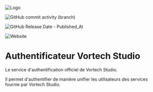 
![Logo](https://auth.vortechstudio.fr/storage/logos/logo.png)


![GitHub commit activity (branch)](https://img.shields.io/github/commit-activity/t/vortechstudio/authentification)

![GitHub Release Date - Published_At](https://img.shields.io/github/release-date/vortechstudio/authentification?label=Derni%C3%A8re%20Mise%20%C3%A0%20jour)

![Website](https://img.shields.io/website?url=https%3A%2F%2Fauth.vortechstudio.fr&up_message=Disponible&down_message=Indisponible&label=Disponibilit%C3%A9%20du%20service)





# Authentificateur Vortech Studio

Le service d'authentification officiel de Vortech Studio.

Il permet d'authentifier de manière unifier les utilisateurs des services fournie par Vortech Studio.


